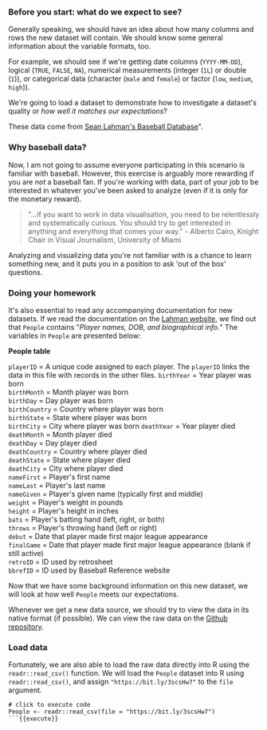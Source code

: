 ### Before you start: what do we expect to see?

Generally speaking, we should have an idea about how many columns and rows the new dataset will contain. We should know some general information about the variable formats, too. 

For example, we should see if we're getting date columns (`YYYY-MM-DD`), logical (`TRUE`, `FALSE`, `NA`), numerical measurements (integer (`1L`) or double (`1`)), or categorical data (character (`male` and `female`) or factor (`low`, `medium`, `high`)).

We're going to load a dataset to demonstrate how to investigate a dataset's quality or *how well it matches our expectations*? 

These data come from [Sean Lahman's Baseball Database](http://www.seanlahman.com/baseball-archive/statistics/)".

### Why baseball data? 

Now, I am not going to assume everyone participating in this scenario is familiar with baseball. However, this exercise is arguably more rewarding if you are *not* a baseball fan. If you're working with data, part of your job to be interested in whatever you've been asked to analyze (even if it is only for the monetary reward).

> "...if you want to work in data visualisation, you need to be relentlessly and systematically curious. You should try to get interested in anything and everything that comes your way." - Alberto Cairo, Knight Chair in Visual Journalism, University of Miami

Analyzing and visualizing data you're not familiar with is a chance to learn something new, and it puts you in a position to ask 'out of the box' questions.  

### Doing your homework

It's also essential to read any accompanying documentation for new datasets. If we read the documentation on the [Lahman website](http://www.seanlahman.com/files/database/readme2017.txt), we find out that `People` contains "*Player names, DOB, and biographical info.*" 
The variables in `People` are presented below: 

**People table**

`playerID` = A unique code assigned to each player. The `playerID` links the data in this file with records in the other files.
`birthYear` = Year player was born  
`birthMonth` = Month player was born  
`birthDay` = Day player was born  
`birthCountry` = Country where player was born  
`birthState` = State where player was born  
`birthCity` = City where player was born
`deathYear` = Year player died  
`deathMonth` = Month player died  
`deathDay` = Day player died  
`deathCountry` = Country where player died   
`deathState` = State where player died  
`deathCity` = City where player died  
`nameFirst` = Player's first name  
`nameLast` = Player's last name  
`nameGiven` = Player's given name (typically first and middle)  
`weight` = Player's weight in pounds  
`height` = Player's height in inches  
`bats` = Player's batting hand (left, right, or both)          
`throws` = Player's throwing hand (left or right)  
`debut` = Date that player made first major league appearance  
`finalGame` = Date that player made first major league appearance (blank if still active)  
`retroID` = ID used by retrosheet  
`bbrefID` = ID used by Baseball Reference website   


Now that we have some background information on this new dataset, we will look at how well `People` meets our expectations.  

Whenever we get a new data source, we should try to view the data in its native format (if possible). We can view the raw data on the [Github repository](https://resources.oreilly.com/katacoda/martin-frigaard/blob/master/03-effective-storytelling/data/People.csv). 

### Load data

Fortunately, we are also able to load the raw data directly into R using the `readr::read_csv()` function. We will load the `People` dataset into R using `readr::read_csv()`, and assign `"https://bit.ly/3scsHw7"` to the `file` argument. 

```
# click to execute code
People <- readr::read_csv(file = "https://bit.ly/3scsHw7")
```{{execute}}

